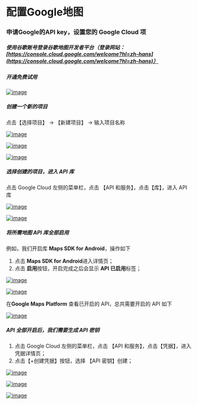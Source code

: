 # 配置Google地图

### 申请Google的API key，设置您的 Google Cloud 项

##### 使用谷歌账号登录谷歌地图开发者平台（登录网站：[https://console.cloud.google.com/welcome?hl=zh-hans](https://console.cloud.google.com/welcome?hl=zh-hans)）

##### 开通免费试用

<a data-fancybox title="img" href="/zh/appDevelop/oemapp/map/googlemap102.png">![image](/zh/appDevelop/oemapp/map/googlemap102.png)</a>

##### 创建一个新的项目

点击【选择项目】 -> 【新建项目】 -> 输入项目名称

<a data-fancybox title="img" href="/zh/appDevelop/oemapp/map/googlemap103.png">![image](/zh/appDevelop/oemapp/map/googlemap103.png)</a>

<a data-fancybox title="img" href="/zh/appDevelop/oemapp/map/googlemap104.png">![image](/zh/appDevelop/oemapp/map/googlemap104.png)</a>

<a data-fancybox title="img" href="/zh/appDevelop/oemapp/map/googlemap105.png">![image](/zh/appDevelop/oemapp/map/googlemap105.png)</a>

##### 选择创建的项目，进入 API 库

点击 Google Cloud 左侧的菜单栏，点击 【API 和服务】，点击【库】，进入 API 库

<a data-fancybox title="img" href="/zh/appDevelop/oemapp/map/googlemap106.png">![image](/zh/appDevelop/oemapp/map/googlemap106.png)</a>

<a data-fancybox title="img" href="/zh/appDevelop/oemapp/map/googlemap107.png">![image](/zh/appDevelop/oemapp/map/googlemap107.png)</a>

##### 将所需地图 API 库全部启用

例如，我们开启库 **Maps SDK for Android**，操作如下

1. 点击 **Maps SDK for Android**进入详情页；
2. 点击 **启用**按钮，开启完成之后会显示 **API 已启用**标签；

<a data-fancybox title="img" href="/zh/appDevelop/oemapp/map/googlemap108.png">![image](/zh/appDevelop/oemapp/map/googlemap108.png)</a>

<a data-fancybox title="img" href="/zh/appDevelop/oemapp/map/googlemap109.png">![image](/zh/appDevelop/oemapp/map/googlemap109.png)</a>

在**Google Maps Platform** 查看已开启的 API，总共需要开启的 API 如下

<a data-fancybox title="img" href="/zh/appDevelop/oemapp/map/googlemap110.png">![image](/zh/appDevelop/oemapp/map/googlemap110.png)</a>

##### API 全部开启后，我们需要生成 API 密钥

1. 点击 Google Cloud 左侧的菜单栏，点击 【API 和服务】，点击【凭据】，进入凭据详情页；
2. 点击【+创建凭据】按钮，选择 【API 密钥】创建；

<a data-fancybox title="img" href="/zh/appDevelop/oemapp/map/googlemap111.png">![image](/zh/appDevelop/oemapp/map/googlemap111.png)</a>

<a data-fancybox title="img" href="/zh/appDevelop/oemapp/map/googlemap112.png">![image](/zh/appDevelop/oemapp/map/googlemap112.png)</a>

<a data-fancybox title="img" href="/zh/appDevelop/oemapp/map/googlemap113.png">![image](/zh/appDevelop/oemapp/map/googlemap113.png)</a>
